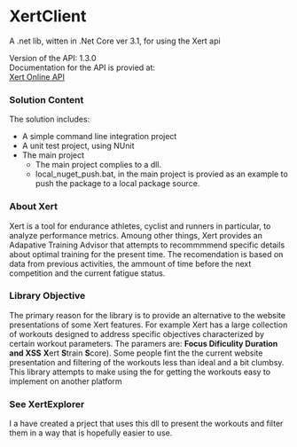 # XertClient
A .net lib, witten in .Net Core ver 3.1, for using the Xert api

Version of the API: 1.3.0    
Documentation for the API is provied at:  
[Xert Online API](https://www.xertonline.com/API.html?fbclid=IwAR1sOg8XLDL44WyaeNVzbRA0V9JxfK879dBai3Y5KBCupw88HS1lXWC2xT0)

### Solution Content
The solution includes:
- A simple command line integration project
- A unit test project, using NUnit 
- The main project  
  - The main project complies to a dll. 
  - local_nuget_push.bat, in the main project is provied as an example to push the package to a local package source.

### About Xert
Xert is a tool for endurance athletes, cyclist and runners in particular, to analyze performance metrics. Amoung other things, Xert provides an Adapative Training Advisor that attempts to recommmmend specific details about optimal training for the present time. The recomendation is based on data from previous activities, the ammount of time before the next competition and the current fatigue status. 

### Library Objective
The primary reason for the library is to provide an alternative to the website presentations of some Xert features. For example Xert has a large collection of workouts designed
to address specific objectives characterized by certain workout parameters. The paramers are: **Focus Dificulity Duration and XSS** **X**ert **S**train **S**core). Some people fint the the current website presentation and filtering of the workouts less than ideal and a bit clumbsy. This library attempts to make using the for getting the workouts easy to implement on another platform

### See XertExplorer 
I a have created a prject that uses this dll to present the workouts and filter them in a way that is hopefully easier to use.


